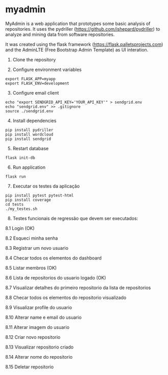 # myadmin

MyAdmin is a web application that prototypes some basic analysis of repositories. It uses the pydriller (https://github.com/ishepard/pydriller) to analyze and mining data from software repositories.

It was created using the flask framework (https://flask.palletsprojects.com) and the AdminLTE (Free Bootstrap Admin Template) as UI interation.

1. Clone the repository

2. Configure environment variables
```
export FLASK_APP=myapp
export FLASK_ENV=development
```

3. Configure email client
```
echo "export SENDGRID_API_KEY='YOUR_API_KEY'" > sendgrid.env
echo "sendgrid.env" >> .gitignore
source ./sendgrid.env
```

4. Install dependencies
```
pip install pydriller
pip install wordcloud
pip install sendgrid
```

5. Restart database
```
flask init-db
```

6. Run application
```
flask run
```

7. Executar os testes da aplicação
```
pip install pytest pytest-html
pip install coverage
cd tests
./my_testes.sh
```

8. Testes funcionais de regressão que devem ser executados: 

8.1 Login (OK)

8.2 Esqueci minha senha

8.3 Registrar um novo usuario

8.4 Checar todos os elementos do dashboard

8.5 Listar membros (OK)

8.6 Lista de repositorios do usuario logado (OK)

8.7 Visualizar detalhes do primeiro repositorio da lista de repositorios

8.8 Checar todos os elementos do repositorio visualizado

8.9 Visualizar profile do usuario 

8.10 Alterar name e email do usuario

8.11 Alterar imagem do usuario

8.12 Criar novo repositorio

8.13 Visualizar repositorio criado

8.14 Alterar nome do repositorio

8.15 Deletar repositorio